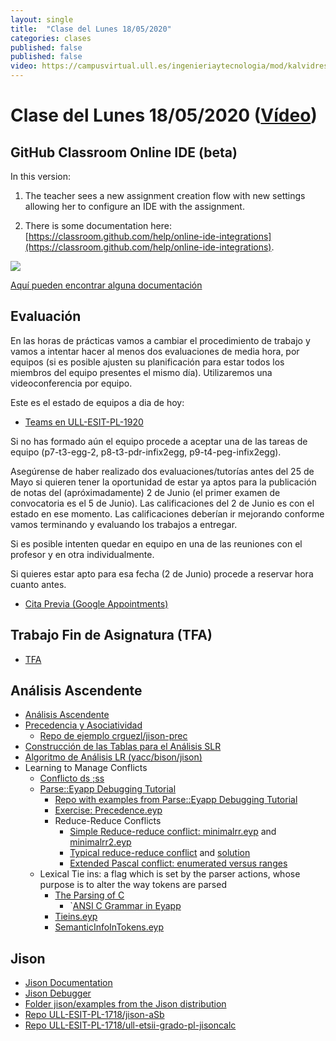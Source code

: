 ```yaml
---
layout: single
title:  "Clase del Lunes 18/05/2020"
categories: clases
published: false
published: false
video: https://campusvirtual.ull.es/ingenieriaytecnologia/mod/kalvidres/view.php?id=251863
---
```


# Clase del Lunes 18/05/2020  ([Vídeo]({{page.video}}))

## GitHub Classroom Online IDE (beta)

In this version:

1. The teacher sees a new assignment creation flow with new settings allowing her to configure an IDE with the assignment.

2. There is some documentation here: [https://classroom.github.com/help/online-ide-integrations](https://classroom.github.com/help/online-ide-integrations).


![]({{site.baseurl}}/assets/images/repl-it.png)

[Aquí pueden encontrar alguna documentación](https://classroom.github.com/help/online-ide-integrations)

## Evaluación

En las horas de prácticas vamos a cambiar el procedimiento de trabajo y vamos a intentar hacer al menos dos evaluaciones de media hora,  por equipos (si es posible ajusten su planificación para estar todos los miembros del equipo presentes el mismo día). Utilizaremos una videoconferencia por equipo. 

Este es el estado de equipos a dia de hoy:

* [Teams en ULL-ESIT-PL-1920](https://github.com/orgs/ULL-ESIT-PL-1920/teams)

Si no has formado aún el equipo procede a aceptar una de las tareas de equipo (p7-t3-egg-2, p8-t3-pdr-infix2egg, p9-t4-peg-infix2egg).

Asegúrense de haber realizado dos evaluaciones/tutorías antes del 25 de Mayo si quieren tener la oportunidad de estar ya aptos para la publicación de notas del (apróximadamente) 2 de Junio (el primer examen de convocatoria es el 5 de Junio). Las calificaciones del 2 de Junio es con el estado en ese momento. Las calificaciones deberían ir mejorando conforme vamos terminando y evaluando los trabajos a entregar. 

Si es posible intenten quedar en equipo en una de las reuniones con el profesor y en otra individualmente.

Si quieres estar apto para esa fecha (2 de Junio) procede a reservar hora cuanto antes.

* [Cita Previa (Google Appointments)](https://campusvirtual.ull.es/ingenieriaytecnologia/mod/url/view.php?id=251450)

## Trabajo Fin de Asignatura (TFA)

* [TFA]({{site.baseurl}}/tfa)

## Análisis Ascendente

* [Análisis Ascendente]({{site.baseurl}}/tema5-analisis-ascendente/)
* [Precedencia y Asociatividad](http://crguezl.github.io/pl-html/node57.html)
    - [Repo de ejemplo crguezl/jison-prec](https://github.com/crguezl/jison-prec)
* [Construcción de las Tablas para el Análisis SLR](http://crguezl.github.io/pl-html/node49.html)
* [Algoritmo de Análisis LR (yacc/bison/jison)](http://crguezl.github.io/pl-html/node55.html)
* Learning to Manage Conflicts
    * [Conflicto ds ;ss](https://github.com/crguezl/jison-decs-sts)
    * [Parse::Eyapp Debugging Tutorial](http://search.cpan.org/~casiano/Parse-Eyapp-1.182/lib/Parse/Eyapp/debuggingtut.pod)
      * [Repo with examples from Parse::Eyapp Debugging Tutorial](https://github.com/ULL-ESIT-PL/eyapp-debugging-tutorial)
      * [Exercise: Precedence.eyp](https://github.com/ULL-ESIT-PL/eyapp-debugging-tutorial/blob/master/Precedencia.eyp)
      * Reduce-Reduce Conflicts
          * [Simple Reduce-reduce conflict: minimalrr.eyp](https://github.com/ULL-ESIT-PL/eyapp-debugging-tutorial/blob/master/minimalrr.eyp) and [minimalrr2.eyp](https://github.com/ULL-ESIT-PL/eyapp-debugging-tutorial/blob/master/minimalrr2.eyp)
          * [Typical reduce-reduce conflict](https://github.com/ULL-ESIT-PL/eyapp-debugging-tutorial/blob/f630aea789828342bfa953b852e189ad073752b4/typicalrr.eyp) and [solution](https://github.com/ULL-ESIT-PL/eyapp-debugging-tutorial/blob/f630aea789828342bfa953b852e189ad073752b4/correcttypicalrr.eyp)
          * [Extended Pascal conflict: enumerated versus ranges](https://github.com/ULL-ESIT-PL/eyapp-debugging-tutorial/blob/f630aea789828342bfa953b852e189ad073752b4/pascalenumeratedvsrange.eyp)
     * Lexical Tie ins: a flag which is set by the parser actions, whose purpose is to alter the way tokens are parsed
          * [The Parsing of C](http://search.cpan.org/~casiano/Parse-Eyapp-1.182/lib/Parse/Eyapp/debuggingtut.pod#The_Parsing_of_C)
              * `[ANSI C Grammar in Eyapp](https://github.com/ULL-ESIT-PL/eyapp-language-examples/tree/master/C)
          * [Tieins.eyp](https://github.com/ULL-ESIT-PL/eyapp-debugging-tutorial/blob/master/Tieins.eyp)
          * [SemanticInfoInTokens.eyp](https://github.com/ULL-ESIT-PL/eyapp-debugging-tutorial/blob/master/SemanticInfoInTokens.eyp)


## Jison

* [Jison Documentation](http://zaa.ch/jison/docs/)
* [Jison Debugger](https://nolanlawson.github.io/jison-debugger/)
* [Folder jison/examples from the Jison distribution](https://github.com/zaach/jison/tree/master/examples)
* [Repo ULL-ESIT-PL-1718/jison-aSb](https://github.com/ULL-ESIT-PL-1718/jison-aSb)
* [Repo ULL-ESIT-PL-1718/ull-etsii-grado-pl-jisoncalc](https://github.com/ULL-ESIT-PL-1718/ull-etsii-grado-pl-jisoncalc)
